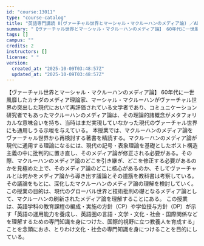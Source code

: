 ```yaml
---
id: "course:13011"
type: "course-catalog"
title: "英語専門講読 Ⅱ(ヴァーチャル世界とマーシャル・マクルーハンのメディア論) ／ADVANCED THEMATIC READING Ⅱ"
summary: "【ヴァーチャル世界とマーシャル・マクルーハンのメディア論】 60年代に一世風靡したカナダのメディア理論家、マーシャル・マクルーハンがヴァーチャル世界の突出した現代において再評価されている文学者であり、コミュニケーション研究者でもあったマクル…"
tags: []
campus: ""
credits: 2
instructors: []
license: " "
version:
  created_at: "2025-10-09T03:48:57Z"
  updated_at: "2025-10-09T03:48:57Z"
---
```


【ヴァーチャル世界とマーシャル・マクルーハンのメディア論】 60年代に一世風靡したカナダのメディア理論家、マーシャル・マクルーハンがヴァーチャル世界の突出した現代において再評価されている文学者であり、コミュニケーション研究者でもあったマクルーハンのメディア論は、その理論的諸概念がメタフォリカルな意味合いを持ち、当時はまだ実現していなかった現代のヴァーチャル世界にも通用しうる示唆を与えている。 本授業では、マクルーハンのメディア論をヴァーチャル世界から再検討する著書を精読する。マクルーハンのメディア論が現代に通用する理論になるには、現代の記号・表象理論を基礎としたポスト構造主義の中に批判的に置き直し、そのメディア論が修正される必要がある。その際、マクルーハンのメディア論のどこを引き継ぎ、どこを修正する必要があるのかを見極めた上で、そのメディア論のどこに核心があるのか、そしてヴァーチャルとは何かをメディア論から導き出す議論とその道筋を教科書は考察している。その議論をもとに、深化したマクルーハンのメディア論の理解を検討していく。この授業の目的は、現代のグローバル世界と技術批判の礎となるメディア論として、マクルーハンの刷新されたメディア論を理解することにある。 この授業は、英語学科の教育課程の編成・実施の方針（CP）や学位授与方針（DP）が示す「英語の運用能力を養成し、英語圏の言語・文学・文化・社会・国際関係などを理解するための専門知識を身につけた、国際的視野に立つ教養人を育成する」ことを念頭におき、とりわけ文化・社会の専門知識を身につけることを目的にしている。
